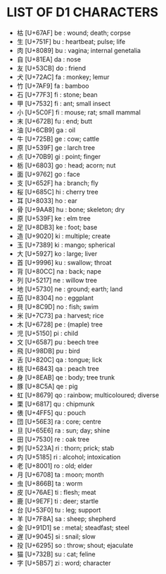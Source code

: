 # LIST OF D1 CHARACTERS

* 枯 [U+67AF] be : wound; death; corpse
* 生 [U+751F] bu : heartbeat; pulse; life
* 肉 [U+8089] bu : vagina; internal genetalia
* 自 [U+81EA] da : nose
* 友 [U+53CB] do : friend
* 犬 [U+72AC] fa : monkey; lemur
* 竹 [U+7AF9] fa : bamboo
* 石 [U+77F3] fi : stone; bean
* 甲 [U+7532] fi : ant; small insect
* 小 [U+5C0F] fi : mouse; rat; small mammal
* 末 [U+672B] fu : end; butt
* 油 [U+6CB9] ga : oil
* 牛 [U+725B] ge : cow; cattle
* 原 [U+539F] ge : larch tree
* 点 [U+70B9] gi : point; finger
* 栃 [U+6803] go : head; acorn; nut
* 面 [U+9762] go : face
* 支 [U+652F] ha : branch; fly
* 桜 [U+685C] hi : cherry tree
* 耳 [U+8033] ho : ear
* 骨 [U+9AA8] hu : bone; skeleton; dry
* 原 [U+539F] ke : elm tree
* 足 [U+8DB3] ke : foot; base
* 造 [U+9020] ki : multiple; create
* 玉 [U+7389] ki : mango; spherical
* 大 [U+5927] ko : large; liver
* 首 [U+9996] ku : swallow; throat
* 背 [U+80CC] na : back; nape
* 列 [U+5217] ne : willow tree
* 地 [U+5730] ne : ground; earth; land
* 茄 [U+8304] no : eggplant
* 貝 [U+8C9D] no : fish; swim
* 米 [U+7C73] pa : harvest; rice
* 木 [U+6728] pe : (maple) tree
* 児 [U+5150] pi : child
* 文 [U+6587] pu : beech tree
* 飛 [U+98DB] pu : bird
* 舌 [U+820C] qa : tongue; lick
* 桃 [U+6843] qa : peach tree
* 身 [U+8EAB] qe : body; tree trunk
* 豚 [U+8C5A] qe : pig
* 虹 [U+8679] qo : rainbow; multicoloured; diverse
* 栗 [U+6817] qu : chipmunk
* 俵 [U+4FF5] qu : pouch
* 団 [U+56E3] ra : core; centre
* 旦 [U+65E6] ra : sun; day; shine
* 田 [U+7530] re : oak tree
* 刺 [U+523A] ri : thorn; prick; stab
* 内 [U+5185] ri : alcohol; intoxication
* 老 [U+8001] ro : old; elder
* 月 [U+6708] ta : moon; month
* 虫 [U+866B] ta : worm
* 皮 [U+76AE] ti : flesh; meat
* 鹿 [U+9E7F] ti : deer; startle
* 台 [U+53F0] tu : leg; support
* 羊 [U+7F8A] sa : sheep; shepherd
* 金 [U+91D1] se : metal; steadfast; steel
* 遅 [U+9045] si : snail; slow
* 投 [U+6295] so : throw; shout; ejaculate
* 猫 [U+732B] su : cat; feline
* 字 [U+5B57] zi : word; character
